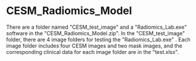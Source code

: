 # CESM_Radiomics_Model
There are a folder named "CESM_test_image" and a "Radiomics_Lab.exe" software in the "CESM_Radiomics_Model.zip".
 In the "CESM_test_image" folder, there are 4 image folders for testing the "Radiomics_Lab.exe" .
    Each image folder includes four CESM images and two mask images, and the corresponding clinical data for each image folder are in the "test.xlsx".
